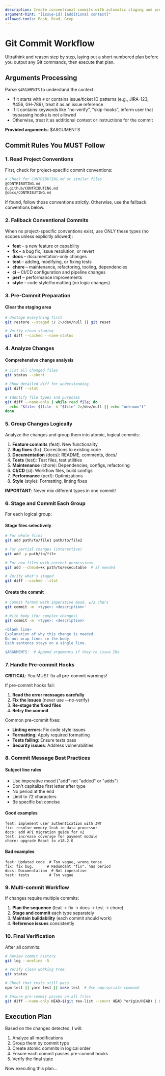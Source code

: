 ```yaml
---
description: Create conventional commits with automatic staging and pre-commit validation
argument-hint: "[issue-id] [additional context]"
allowed-tools: Bash, Read, Grep
---
```


# Git Commit Workflow

Ultrathink and reason step by step, laying out a short numbered plan before you output any Git commands, then execute that plan.

## Arguments Processing

Parse `$ARGUMENTS` to understand the context:
- If it starts with `#` or contains issue/ticket ID patterns (e.g., JIRA-123, #456, GH-789), treat it as an issue reference
- If it contains keywords like "no-verify", "skip-hooks", inform user that bypassing hooks is not allowed
- Otherwise, treat it as additional context or instructions for the commit

**Provided arguments**: $ARGUMENTS

## Commit Rules You MUST Follow

### 1. Read Project Conventions

First, check for project-specific commit conventions:

```bash
# Check for CONTRIBUTING.md or similar files
@CONTRIBUTING.md
@.github/CONTRIBUTING.md
@docs/CONTRIBUTING.md
```

If found, follow those conventions strictly. Otherwise, use the fallback conventions below.

### 2. Fallback Conventional Commits

When no project-specific conventions exist, use ONLY these types (no scopes unless explicitly allowed):

- **feat** – a new feature or capability
- **fix** – a bug fix, issue resolution, or revert
- **docs** – documentation-only changes
- **test** – adding, modifying, or fixing tests
- **chore** – maintenance, refactoring, tooling, dependencies
- **ci** – CI/CD configuration and pipeline changes
- **perf** – performance improvements
- **style** – code style/formatting (no logic changes)

### 3. Pre-Commit Preparation

#### Clear the staging area
```bash
# Unstage everything first
git restore --staged :/ 2>/dev/null || git reset

# Verify clean staging
git diff --cached --name-status
```

### 4. Analyze Changes

#### Comprehensive change analysis
```bash
# List all changed files
git status --short

# Show detailed diff for understanding
git diff --stat

# Identify file types and purposes
git diff --name-only | while read file; do
  echo "$file: $(file -b "$file" 2>/dev/null || echo "unknown")"
done
```

### 5. Group Changes Logically

Analyze the changes and group them into atomic, logical commits:

1. **Feature commits** (feat): New functionality
2. **Bug fixes** (fix): Corrections to existing code
3. **Documentation** (docs): README, comments, docs/
4. **Tests** (test): Test files, test utilities
5. **Maintenance** (chore): Dependencies, configs, refactoring
6. **CI/CD** (ci): Workflow files, build configs
7. **Performance** (perf): Optimizations
8. **Style** (style): Formatting, linting fixes

**IMPORTANT**: Never mix different types in one commit!

### 6. Stage and Commit Each Group

For each logical group:

#### Stage files selectively
```bash
# For whole files
git add path/to/file1 path/to/file2

# For partial changes (interactive)
git add -p path/to/file

# For new files with correct permissions
git add --chmod=+x path/to/executable  # if needed

# Verify what's staged
git diff --cached --stat
```

#### Create the commit
```bash
# Commit format with imperative mood, ≤72 chars
git commit -m '<type>: <description>'

# With body (for complex changes)
git commit -m '<type>: <description>

<blank line>
Explanation of why this change is needed.
Do not wrap lines in the body.
Each sentence stays on a single line.

$ARGUMENTS'  # Append arguments if they're issue IDs
```

### 7. Handle Pre-commit Hooks

**CRITICAL**: You MUST fix all pre-commit warnings!

If pre-commit hooks fail:
1. **Read the error messages carefully**
2. **Fix the issues** (never use --no-verify)
3. **Re-stage the fixed files**
4. **Retry the commit**

Common pre-commit fixes:
- **Linting errors**: Fix code style issues
- **Formatting**: Apply required formatting
- **Tests failing**: Ensure tests pass
- **Security issues**: Address vulnerabilities

### 8. Commit Message Best Practices

#### Subject line rules
- Use imperative mood ("add" not "added" or "adds")
- Don't capitalize first letter after type
- No period at the end
- Limit to 72 characters
- Be specific but concise

#### Good examples
```text
feat: implement user authentication with JWT
fix: resolve memory leak in data processor
docs: add API migration guide for v2
test: increase coverage for payment module
chore: upgrade React to v18.2.0
```

#### Bad examples
```text
feat: Updated code  # Too vague, wrong tense
fix: fix bug.      # Redundant "fix", has period
docs: Documentation  # Not imperative
test: tests         # Too vague
```

### 9. Multi-commit Workflow

If changes require multiple commits:

1. **Plan the sequence** (feat → fix → docs → test → chore)
2. **Stage and commit** each type separately
3. **Maintain buildability** (each commit should work)
4. **Reference issues** consistently

### 10. Final Verification

After all commits:
```bash
# Review commit history
git log --oneline -5

# Verify clean working tree
git status

# Check that tests still pass
npm test || yarn test || make test  # Use appropriate command

# Ensure pre-commit passes on all files
git diff --name-only HEAD~$(git rev-list --count HEAD ^origin/HEAD) | xargs pre-commit run --files
```

## Execution Plan

Based on the changes detected, I will:
1. Analyze all modifications
2. Group them by commit type
3. Create atomic commits in logical order
4. Ensure each commit passes pre-commit hooks
5. Verify the final state

Now executing this plan...
